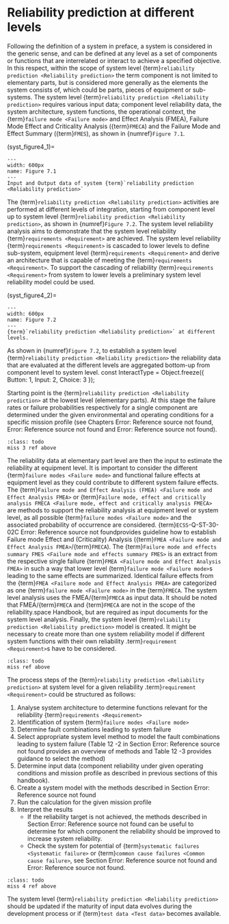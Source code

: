 # Reliability prediction at different levels

Following the definition of a system in preface, a system is considered in the generic sense, and can be defined at any level as a set of components or functions that are interrelated or interact to achieve a specified objective. In this respect, within the scope of system level {term}`reliability prediction <Reliability prediction>` the term component is not limited to elementary parts, but is considered more generally as the elements the system consists of, which could be parts, pieces of equipment or sub-systems. The system level {term}`reliability prediction <Reliability prediction>` requires various input data; component level reliability data, the system architecture, system functions, the operational context, the {term}`failure mode <Failure mode>` and Effect Analysis (FMEA), Failure Mode Effect and Criticality Analysis ({term}`FMECA`) and the Failure Mode and Effect Summary ({term}`FMES`), as shown in {numref}`Figure 7.1`. 

(syst_figure4_1)=
```{figure} ../../picture/figure4_1.png
---
width: 600px
name: Figure 7.1
---
Input and Output data of system {term}`reliability prediction <Reliability prediction>`
```

The {term}`reliability prediction <Reliability prediction>` activities are performed at different levels of integration, starting from component level up to system level {term}`reliability prediction <Reliability prediction>`, as shown in {numref}`Figure 7.2`. The system level reliability analysis aims to demonstrate that the system level reliability {term}`requirements <Requirement>` are achieved. The system level reliability {term}`requirements <Requirement>` is cascaded to lower levels to define sub-system, equipment level {term}`requirements <Requirement>` and derive an architecture that is capable of meeting the {term}`requirements <Requirement>`. To support the cascading of reliability {term}`requirements <Requirement>` from system to lower levels a preliminary system level reliability model could be used. 

(syst_figure4_2)=
```{figure} ../../picture/figure4_2.png
---
width: 600px
name: Figure 7.2
---
{term}`reliability prediction <Reliability prediction>` at different levels.
```

As shown in {numref}`Figure 7.2`, to establish a system level {term}`reliability prediction <Reliability prediction>` the reliability data that are evaluated at the different levels are aggregated bottom-up from component level to system level. 
const InteractType = Object.freeze({
    Button: 1,
    Input: 2,
    Choice: 3
});


Starting point is the {term}`reliability prediction <Reliability prediction>` at the lowest level (elementary parts). At this stage the failure rates or failure probabilities respectively for a single component are determined under the given environmental and operating conditions for a specific mission profile (see Chapters Error: Reference source not found, Error: Reference source not found and Error: Reference source not found). 

````{admonition} Under construction
:class: todo
miss 3 ref above
````

The reliability data at elementary part level are then the input to estimate the reliability at equipment level. It is important to consider the different {term}`failure modes <Failure mode>` and functional failure effects at equipment level as they could contribute to different system failure effects. The {term}`Failure mode and Effect Analysis (FMEA) <Failure mode and Effect Analysis FMEA>` or {term}`Failure mode, effect and critically analysis FMECA <Failure mode, effect and critically analysis FMECA>` are methods to support the reliability analysis at equipment level or system level, as all possible {term}`failure modes <Failure mode>` and the associated probability of occurrence are considered. {term}`ECSS`-Q-ST-30-02C Error: Reference source not foundprovides guideline how to establish Failure mode Effect and (Criticality) Analysis ({term}`FMEA <Failure mode and Effect Analysis FMEA>`/{term}`FMECA`). The {term}`Failure mode and effects summary FMES <Failure mode and effects summary FMES>` is an extract from the respective single failure {term}`FMEA <Failure mode and Effect Analysis FMEA>` in such a way that lower level {term}`failure mode <Failure mode>`s leading to the same effects are summarized. Identical failure effects from the {term}`FMEA <Failure mode and Effect Analysis FMEA>` are categorized as one {term}`failure mode <Failure mode>` in the {term}`FMECA`. The system level analysis uses the FMEA/{term}`FMECA` as input data. It should be noted that FMEA/{term}`FMECA` and {term}`FMECA` are not in the scope of the reliability.space Handbook, but are required as input documents for the system level analysis. Finally, the system level {term}`reliability prediction <Reliability prediction>` model is created. It might be necessary to create more than one system reliability model if different system functions with their own reliability .term}`requirement <Requirement>`s have to be considered. 

````{admonition} Under construction
:class: todo
miss ref above
````

The process steps of the {term}`reliability prediction <Reliability prediction>` at system level for a given reliability .term}`requirement <Requirement>` could be structured as follows: 

1. Analyse system architecture to determine functions relevant for the reliability {term}`requirements <Requirement>`
2. Identification of system {term}`failure modes <Failure mode>`
3. Determine fault combinations leading to system failure
4. Select appropriate system level method to model the fault combinations leading to system failure (Table   12 -2 in Section Error: Reference source not found provides an overview of methods and Table   12 -3 provides guidance to select the method)
5. Determine input data (component reliability under given operating conditions and mission profile as described in previous sections of this handbook). 
6. Create a system model with the methods described in Section Error: Reference source not found
7. Run the calculation for the given mission profile
8. Interpret the results
   - If the reliability target is not achieved, the methods described in Section Error: Reference source not found can be useful to determine for which component the reliability should be improved to increase system reliability.
   - Check the system for potential of {term}`systematic failures <Systematic failure>` or {term}`common cause failures <Common cause failure>`, see Section Error: Reference source not found and Error: Reference source not found.

````{admonition} Under construction
:class: todo
miss 4 ref above
````

The system level {term}`reliability prediction <Reliability prediction>` should be updated if the maturity of input data evolves during the development process or if {term}`test data <Test data>` becomes available. 